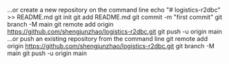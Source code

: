 …or create a new repository on the command line
echo "# logistics-r2dbc" >> README.md
git init
git add README.md
git commit -m "first commit"
git branch -M main
git remote add origin https://github.com/shengjunzhao/logistics-r2dbc.git
git push -u origin main
…or push an existing repository from the command line
git remote add origin https://github.com/shengjunzhao/logistics-r2dbc.git
git branch -M main
git push -u origin main